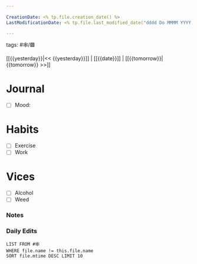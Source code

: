 ```yaml
---
 
CreationDate: <% tp.file.creation_date() %>    
LastModificationDate: <% tp.file.last_modified_date("dddd Do MMMM YYYY HH:mm:ss") %>

---
```

tags: #🕸️/🟩️

[[{{yesterday}}|<< {{yesterday}}]] | [[{{date}}]] | [[{{tomorrow}}|{{tomorrow}} >>]]

# Journal
- [ ] Mood: 

# Habits
- [ ] Exercise
- [ ] Work

# Vices
- [ ] Alcohol
- [ ] Weed

### Notes

### Daily Edits
```dataview
LIST FROM #🕸️  
WHERE file.name != this.file.name
SORT file.mtime DESC LIMIT 10
```
